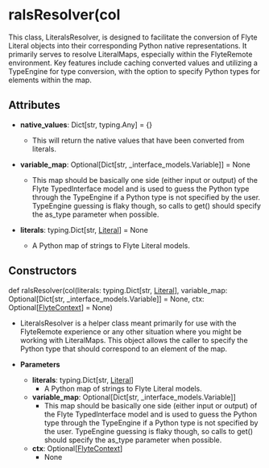 # ralsResolver(col

This class, LiteralsResolver, is designed to facilitate the conversion of Flyte Literal objects into their corresponding Python native representations. It primarily serves to resolve LiteralMaps, especially within the FlyteRemote environment. Key features include caching converted values and utilizing a TypeEngine for type conversion, with the option to specify Python types for elements within the map.

## Attributes

- **native_values**: Dict[str, typing.Any] = {}
  - This will return the native values that have been converted from literals.

- **variable_map**: Optional[Dict[str, _interface_models.Variable]] = None
  - This map should be basically one side (either input or output) of the Flyte TypedInterface model and is used to guess the Python type through the TypeEngine if a Python type is not specified by the user. TypeEngine guessing is flaky though, so calls to get() should specify the as_type parameter when possible.

- **literals**: typing.Dict[str, [Literal](flytekit_models_literals_literal)] = None
  - A Python map of strings to Flyte Literal models.

## Constructors
def ralsResolver(col(literals: typing.Dict[str, [Literal](flytekit_models_literals_literal)], variable_map: Optional[Dict[str, _interface_models.Variable]] = None, ctx: Optional[[FlyteContext](flytekit_core_context_manager_flytecontext)] = None)
-  LiteralsResolver is a helper class meant primarily for use with the FlyteRemote experience or any other situation
    where you might be working with LiteralMaps. This object allows the caller to specify the Python type that should
    correspond to an element of the map.
- **Parameters**

  - **literals**: typing.Dict[str, [Literal](flytekit_models_literals_literal)]
    - A Python map of strings to Flyte Literal models.
  - **variable_map**: Optional[Dict[str, _interface_models.Variable]]
    - This map should be basically one side (either input or output) of the Flyte
  TypedInterface model and is used to guess the Python type through the TypeEngine if a Python type is not
  specified by the user. TypeEngine guessing is flaky though, so calls to get() should specify the as_type
  parameter when possible.
  - **ctx**: Optional[[FlyteContext](flytekit_core_context_manager_flytecontext)]
    - None



